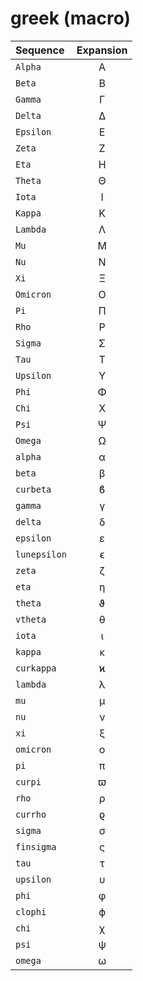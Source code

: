 # greek (macro)
| Sequence | Expansion |
| :------- | :-------: |
| `Alpha` | Α |
| `Beta` | Β |
| `Gamma` | Γ |
| `Delta` | Δ |
| `Epsilon` | Ε |
| `Zeta` | Ζ |
| `Eta` | Η |
| `Theta` | Θ |
| `Iota` | Ι |
| `Kappa` | Κ |
| `Lambda` | Λ |
| `Mu` | Μ |
| `Nu` | Ν |
| `Xi` | Ξ |
| `Omicron` | Ο |
| `Pi` | Π |
| `Rho` | Ρ |
| `Sigma` | Σ |
| `Tau` | Τ |
| `Upsilon` | Υ |
| `Phi` | Φ |
| `Chi` | Χ |
| `Psi` | Ψ |
| `Omega` | Ω |
| `alpha` | α |
| `beta` | β |
| `curbeta` | ϐ |
| `gamma` | γ |
| `delta` | δ |
| `epsilon` | ε |
| `lunepsilon` | ϵ |
| `zeta` | ζ |
| `eta` | η |
| `theta` | ϑ |
| `vtheta` | θ |
| `iota` | ι |
| `kappa` | κ |
| `curkappa` | ϰ |
| `lambda` | λ |
| `mu` | μ |
| `nu` | ν |
| `xi` | ξ |
| `omicron` | ο |
| `pi` | π |
| `curpi` | ϖ |
| `rho` | ρ |
| `currho` | ϱ |
| `sigma` | σ |
| `finsigma` | ς |
| `tau` | τ |
| `upsilon` | υ |
| `phi` | φ |
| `clophi` | ϕ |
| `chi` | χ |
| `psi` | ψ |
| `omega` | ω |
